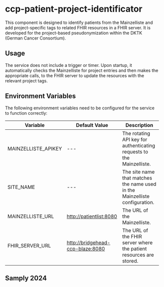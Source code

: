 # ccp-patient-project-identificator

This component is designed to identify patients from the Mainzelliste and add project-specific tags to related FHIR resources in a FHIR server. It is developed for the project-based pseudonymization within the DKTK (German Cancer Consortium).

## Usage

The service does not include a trigger or timer. Upon startup, it automatically checks the Mainzelliste for project entries and then makes the appropriate calls, to the FHIR server to update the resources with the relevant project tags.

## Environment Variables

The following environment variables need to be configured for the service to function correctly:

| Variable | Default Value | Description |
| -------- | ------- | ------- |
| MAINZELLISTE_APIKEY | --- | The rotating API key for authenticating requests to the Mainzelliste. |
| SITE_NAME | --- | The site name that matches the name used in the Mainzelliste configuration. |
| MAINZELLISTE_URL | <http://patientlist:8080> | The URL of the Mainzelliste. |
| FHIR_SERVER_URL | <http://bridgehead-ccp-blaze:8080> | The URL of the FHIR server where the patient resources are stored. |


## Samply 2024